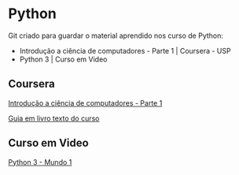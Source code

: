 # Python

Git criado para guardar o material aprendido nos curso de Python:

* Introdução a ciência de computadores - Parte 1 | Coursera - USP
* Python 3 | Curso em Video

## Coursera

[Introdução a ciência de computadores - Parte 1](https://www.coursera.org/learn/ciencia-computacao-python-conceitos/home/welcome)

[Guia em livro texto do curso](https://panda.ime.usp.br/aulasPython/static/aulasPython/index.html)
 
## Curso em Video

[Python 3 - Mundo 1](https://www.cursoemvideo.com/course/python-3-mundo-1/)